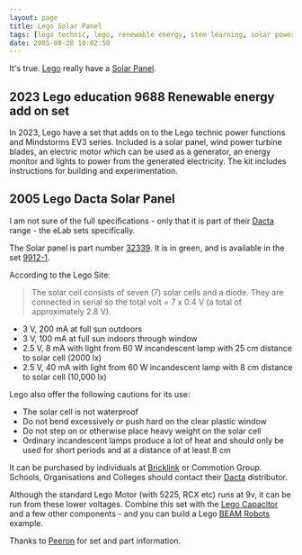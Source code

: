 ```yaml
---
layout: page
title: Lego Solar Panel
tags: [lego technic, lego, renewable energy, stem learning, solar power]
date: 2005-08-28 10:02:50
---
```

It's true. [Lego](/wiki/lego.html "The best known construction toy") really have a [Solar Panel](/wiki/solar_panel.html "Solar Panel").

## 2023 Lego education 9688 Renewable energy add on set

In 2023, Lego have a set that adds on to the Lego technic power functions and Mindstorms EV3 series. Included is a solar panel, wind power turbine blades, an electric motor which can be used as a generator, an energy monitor and lights to power from the generated electricity. The kit includes instructions for building and experimentation.


## 2005 Lego Dacta Solar Panel

I am not sure of the full specifications - only that it is part of their [Dacta](/wiki/dacta.html "DACTA") range - the eLab sets specifically.

The Solar panel is part number [32339](http://www.peeron.com/inv/parts/32339). It is in green, and is available in the set [9912-1](http://www.peeron.com/inv/sets/9912-1).

According to the Lego Site:

> The solar cell consists of seven (7) solar cells and a diode. They are connected in serial so the total volt = 7 x 0.4 V (a total of approximately 2.8 V).

* 3 V, 200 mA at full sun outdoors
* 3 V, 100 mA at full sun indoors through window
* 2.5 V, 8 mA with light from 60 W incandescent lamp with 25 cm distance to solar cell (2000 lx)
* 2.5 V, 40 mA with light from 60 W incandescent lamp with 8 cm distance to solar cell (10,000 lx)

Lego also offer the following cautions for its use:

* The solar cell is not waterproof
* Do not bend excessively or push hard on the clear plastic window
* Do not step on or otherwise place heavy weight on the solar cell
* Ordinary incandescent lamps produce a lot of heat and should only be used for short periods and at a distance of at least 8 cm

It can be purchased by individuals at [Bricklink](/wiki/bricklink.html "Lego Trading Community") or Commotion Group. Schools, Organisations and Colleges should contact their [Dacta](/wiki/dacta.html "DACTA") distributor.

Although the standard Lego Motor (with 5225, RCX etc) runs at 9v, it can be run from these lower voltages.  Combine this set with the [Lego Capacitor](/wiki/lego_capacitor.html "Lego Capacitor") and a few other components - and you can build a Lego [BEAM Robots](/wiki/beam_robots.html "Biology, Electronics, Aesthetics and Mechanics") example.

Thanks to [Peeron](/wiki/peeron.html "Online database of Lego Sets and Parts") for set and part information.
